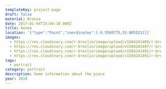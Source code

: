 ```yaml
---
templateKey: project-page
draft: false
material: Bronze
date: 2017-01-04T15:04:10.000Z
title: Aenea
location: '{"type":"Point","coordinates":[-9.5560775,53.8855211]}'
images:
  - https://res.cloudinary.com/r-breslin/image/upload/v1584241489/r-breslin-cloudinary/WORK/PORTRAIT/aenea/aenea_aenea-04_us5skp.jpg
  - https://res.cloudinary.com/r-breslin/image/upload/v1584241487/r-breslin-cloudinary/WORK/PORTRAIT/aenea/aenea_aenea-01_x5psxm.jpg
  - https://res.cloudinary.com/r-breslin/image/upload/v1584241491/r-breslin-cloudinary/WORK/PORTRAIT/aenea/aenea_aenea-02_dztzwo.jpg
  - https://res.cloudinary.com/r-breslin/image/upload/v1584241491/r-breslin-cloudinary/WORK/PORTRAIT/aenea/aenea_aenea-03_kuiec2.jpg
tags:
  - portrait
category: portrait
description: Some information about the piece
year: 2010
---
```

